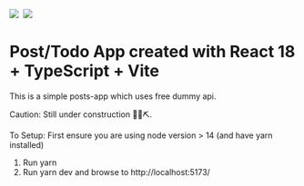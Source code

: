 ![](https://img.shields.io/badge/code-ReactJS-informational?style=flat&logo=react&logoColor=white&color=5ed3f3)&nbsp; ![](https://img.shields.io/badge/code-Typescript-informational?style=flat&logo=typescript&logoColor=white&color=0076c6)

# Post/Todo App created with React 18 + TypeScript + Vite

This is a simple posts-app which uses free dummy api.

Caution:
Still under construction 👷‍♀️⛏.

To Setup:
First ensure you are using node version > 14 (and have yarn installed)

1. Run yarn
2. Run yarn dev and browse to http://localhost:5173/
